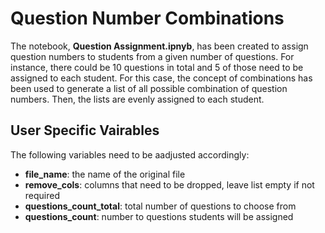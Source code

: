 # Question Number Combinations
The notebook, **Question Assignment.ipnyb**, has been created to assign question numbers to students from a given number of questions. For instance, there could be 10 questions in total and 5 of those need to be assigned to each student. For this case, the concept of combinations has been used to generate a list of all possible combination of question numbers. Then, the lists are evenly assigned to each student.

## User Specific Vairables
The following variables need to be aadjusted accordingly:
* **file_name**: the name of the original file
* **remove_cols**: columns that need to be dropped, leave list empty if not required
* **questions_count_total**: total number of questions to choose from
* **questions_count**: number to questions students will be assigned
